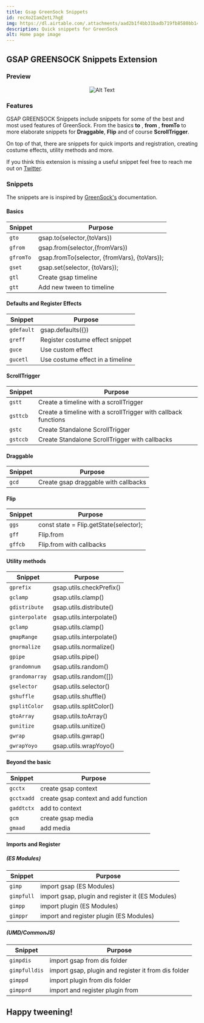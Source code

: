 ```yaml
---
title: Gsap GreenSock Snippets
id: recXo2IamZetL7hgE
img: https://dl.airtable.com/.attachments/aad2b1f4bb31badb719fb8580bb147e9/4274dd8d/gsap-greensock-snippets.png
description: Quick snippets for GreenSock
alt: Home page image
---
```


## GSAP GREENSOCK Snippets Extension

### Preview

<div align="center">

![Alt Text](images/gsap-greensock-snippets.gif)

</div>

### Features

GSAP GREENSOCK Snippets include snippets for some of the best and most used features of GreenSock.
From the basics **to** , **from** , **fromTo** to more elaborate snippets for **Draggable**,
**Flip** and of course **ScrollTrigger**.

On top of that, there are snippets for quick imports and registration, creating costume effects, utility methods and more.

If you think this extension is missing a useful snippet feel free to reach me out on [Twitter](https://twitter.com/MaxCodeJourney).

### Snippets

The snippets are is inspired by [GreenSock's](https://greensock.com/) documentation.

#### Basics

| Snippet   | Purpose                                      |
| --------- | -------------------------------------------- |
| `gto`     | gsap.to(selector,{toVars})                   |
| `gfrom`   | gsap.from(selector,{fromVars})               |
| `gfromTo` | gsap.fromTo(selector, {fromVars}, {toVars}); |
| `gset`    | gsap.set(selector, {toVars});                |
| `gtl`     | Create gsap timeline                         |
| `gtt`     | Add new tween to timeline                    |

#### Defaults and Register Effects

| Snippet    | Purpose                          |
| ---------- | -------------------------------- |
| `gdefault` | gsap.defaults({})                |
| `greff`    | Register costume effect snippet  |
| `guce`     | Use custom effect                |
| `gucetl`   | Use costume effect in a timeline |

#### ScrollTrigger

| Snippet  | Purpose                                                        |
| -------- | -------------------------------------------------------------- |
| `gstt`   | Create a timeline with a scrollTrigger                         |
| `gsttcb` | Create a timeline with a scrollTrigger with callback functions |
| `gstc`   | Create Standalone ScrollTrigger                                |
| `gstccb` | Create Standalone ScrollTrigger with callbacks                 |

#### Draggable

| Snippet | Purpose                              |
| ------- | ------------------------------------ |
| `gcd`   | Create gsap draggable with callbacks |

#### Flip

| Snippet | Purpose                                |
| ------- | -------------------------------------- |
| `ggs`   | const state = Flip.getState(selector); |
| `gff`   | Flip.from                              |
| `gffcb` | Flip.from with callbacks               |

#### Utility methods

| Snippet        | Purpose                  |
| -------------- | ------------------------ |
| `gprefix`      | gsap.utils.checkPrefix() |
| `gclamp`       | gsap.utils.clamp()       |
| `gdistribute`  | gsap.utils.distribute()  |
| `ginterpolate` | gsap.utils.interpolate() |
| `gclamp`       | gsap.utils.clamp()       |
| `gmapRange`    | gsap.utils.interpolate() |
| `gnormalize`   | gsap.utils.normalize()   |
| `gpipe`        | gsap.utils.pipe()        |
| `grandomnum`   | gsap.utils.random()      |
| `grandomarray` | gsap.utils.random([])    |
| `gselector`    | gsap.utils.selector()    |
| `gshuffle`     | gsap.utils.shuffle()     |
| `gsplitColor`  | gsap.utils.splitColor()  |
| `gtoArray`     | gsap.utils.toArray()     |
| `gunitize`     | gsap.utils.unitize()     |
| `gwrap`        | gsap.utils.gwrap()       |
| `gwrapYoyo`    | gsap.utils.wrapYoyo()    |

#### Beyond the basic

| Snippet    | Purpose                              |
| ---------- | ------------------------------------ |
| `gcctx`    | create gsap context                  |
| `gcctxadd` | create gsap context and add function |
| `gaddtctx` | add to context                       |
| `gcm`      | create gsap media                    |
| `gmaad`    | add media                            |

#### Imports and Register

##### (ES Modules)

| Snippet    | Purpose                                          |
| ---------- | ------------------------------------------------ |
| `gimp`     | import gsap (ES Modules)                         |
| `gimpfull` | import gsap, plugin and register it (ES Modules) |
| `gimpp`    | import plugin (ES Modules)                       |
| `gimppr`   | import and register plugin (ES Modules)          |

##### (UMD/CommonJS)

| Snippet       | Purpose                                             |
| ------------- | --------------------------------------------------- |
| `gimpdis`     | import gsap from dis folder                         |
| `gimpfulldis` | import gsap, plugin and register it from dis folder |
| `gimppd`      | import plugin from dis folder                       |
| `gimpprd`     | import and register plugin from                     |

## Happy tweening!
